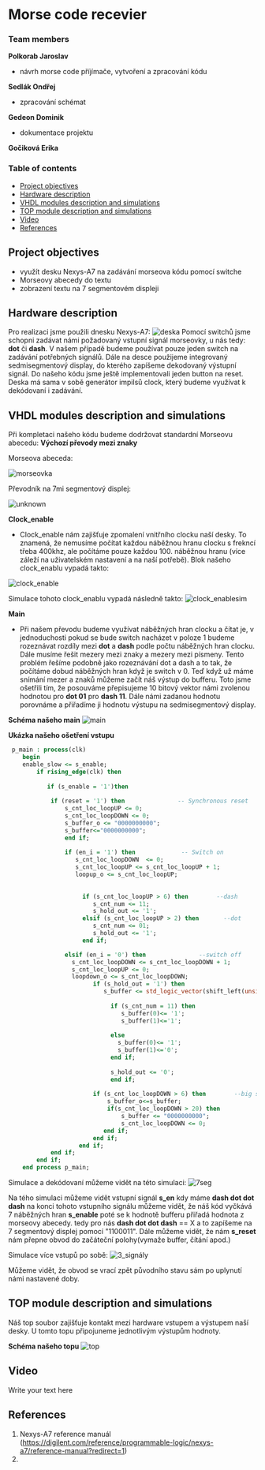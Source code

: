 # Morse code recevier

### Team members

**Polkorab Jaroslav**
- návrh morse code příjímače, vytvoření a zpracování kódu

**Sedlák Ondřej**
- zpracování schémat

**Gedeon Dominik**
- dokumentace projektu

**Gočiková Erika**

### Table of contents

* [Project objectives](#objectives)
* [Hardware description](#hardware)
* [VHDL modules description and simulations](#modules)
* [TOP module description and simulations](#top)
* [Video](#video)
* [References](#references)

<a name="objectives"></a>

## Project objectives

- využít desku Nexys-A7 na zadávání morseova kódu pomocí switche
- Morseovy abecedy do textu
- zobrazení textu na 7 segmentovém displeji

<a name="hardware"></a>

## Hardware description
Pro realizaci jsme použili dnesku Nexys-A7:
![deska](https://static.packt-cdn.com/products/9781789805413/graphics/image/12710_01_11.jpg)
Pomocí switchů jsme schopni zadávat námi požadovaný vstupní signál morseovky, u nás tedy: **dot** či **dash**. V našem případě budeme používat pouze jeden switch na zadávání potřebných signálů.
Dále na desce použijeme integrovaný sedmisegmentový display, do kterého zapíšeme dekodovaný výstupní signál.
Do našeho kódu jsme ještě implementovali jeden button na reset.
Deska má sama v sobě generátor impilsů clock, který budeme využívat k dekódovaní i zadávání.

<a name="modules"></a>

## VHDL modules description and simulations
Při kompletaci našeho kódu budeme dodržovat standardní Morseovu abecedu:
**Výchozí převody mezi znaky**

Morseova abeceda:

![morseovka](https://user-images.githubusercontent.com/99871518/166684912-47f13f86-6d93-4eba-90be-3a1a01086570.gif)

Převodník na 7mi segmentový displej:

![unknown](https://user-images.githubusercontent.com/99871518/166684341-8de35626-589e-4e38-aa76-c6ffe7b51a29.png)

**Clock_enable** 
- Clock_enable nám zajišťuje zpomalení vnitřního clocku naší desky. To znamená, že nemusíme počítat každou náběžnou hranu clocku s frekncí třeba 400khz, ale počítáme pouze každou 100. náběžnou hranu (více záleží na uživatelském nastavení a na naší potřebě).
Blok našeho clock_enablu vypadá takto: 

![clock_enable](https://github.com/Polkorabjaroslav/digital-electronics-1/blob/main/labs/obraz/Clockenable.jpg)

Simulace tohoto clock_enablu vypadá následně takto: 
![clock_enablesim](https://github.com/Polkorabjaroslav/digital-electronics-1/blob/main/labs/obraz/clockenablesim.jpg)

**Main**
- Při našem převodu budeme využívat náběžných hran clocku a čítat je, v jednoduchosti pokud se bude switch nacházet v poloze 1 budeme rozeznávat rozdíly mezi **dot** a **dash** podle počtu náběžných hran clocku.
Dále musíme řešit mezery mezi znaky a mezery mezi písmeny. Tento problém řešíme podobně jako rozeznávání dot a dash a to tak, že počítáme dobud náběžných hran když je switch v 0.
Teď když už máme snímání mezer a znaků můžeme začít náš výstup do bufferu. Toto jsme ošetřili tím, že posouváme přepisujeme 10 bitový vektor námi zvolenou hodnotou pro **dot 01** pro **dash 11**. 
Dále námi zadanou hodnotu porovnáme a přiřadíme ji hodnotu výstupu na sedmisegmentový display.



**Schéma našeho main**
![main](https://github.com/Polkorabjaroslav/digital-electronics-1/blob/main/labs/obraz/Main_p.jpg)

**Ukázka našeho ošetření vstupu**
```vhdl 
 p_main : process(clk)
    begin
    enable_slow <= s_enable;
        if rising_edge(clk) then
        
           if (s_enable = '1')then
           
            if (reset = '1') then               -- Synchronous reset
                s_cnt_loc_loopUP <= 0;
                s_cnt_loc_loopDOWN <= 0;
                s_buffer_o <= "0000000000";
                s_buffer<="0000000000";
                end if;
                
                if (en_i = '1') then             -- Switch on
                   s_cnt_loc_loopDOWN  <= 0;
                   s_cnt_loc_loopUP <= s_cnt_loc_loopUP + 1;
                   loopup_o <= s_cnt_loc_loopUP;                         
 
                   
                     if (s_cnt_loc_loopUP > 6) then        --dash
                        s_cnt_num <= 11;
                        s_hold_out <= '1';  
                     elsif (s_cnt_loc_loopUP > 2) then       --dot
                        s_cnt_num <= 01;
                        s_hold_out <= '1'; 
                     end if;

                elsif (en_i = '0') then               --switch off
                  s_cnt_loc_loopDOWN <= s_cnt_loc_loopDOWN + 1;  
                  s_cnt_loc_loopUP <= 0;
                  loopdown_o <= s_cnt_loc_loopDOWN;
                        if (s_hold_out = '1') then
                           s_buffer <= std_logic_vector(shift_left(unsigned(s_buffer), 2));
                         
                             if (s_cnt_num = 11) then 
                                s_buffer(0)<= '1';
                                s_buffer(1)<='1';
                            
                             else
                               s_buffer(0)<= '1';
                               s_buffer(1)<='0';
                             end if;
                         
                             s_hold_out <= '0';
                             end if;  
                                        
                        if (s_cnt_loc_loopDOWN > 6) then        --big space     
                            s_buffer_o<=s_buffer;
                            if(s_cnt_loc_loopDOWN > 20) then  
                                s_buffer <= "0000000000";
                                s_cnt_loc_loopDOWN <= 0;
                           end if;
                        end if;
                    end if;    
            end if;
        end if;
    end process p_main;
```
Simulace a dekódovaní můžeme vidět na této simulaci: 
![7seg](https://github.com/Polkorabjaroslav/digital-electronics-1/blob/main/labs/obraz/Simulace7seg.png)

Na tého simulaci můžeme vidět vstupní signál **s_en** kdy máme **dash dot dot dash** na konci tohoto vstupního signálu můžeme vidět, že náš kód vyčkává 7 náběžných hran **s_enable** poté se k hodnotě bufferu přiřadá hodnota z morseovy abecedy. tedy pro nás **dash dot dot dash** == X a to zapíšeme na 7 segmentový displej pomocí "1100011".
Dále můžeme vidět, že nám **s_reset** nám přepne obvod do začáteční polohy(vymaže buffer, čítání apod.)

Simulace více vstupů po sobě: 
![3_signály](https://github.com/Polkorabjaroslav/digital-electronics-1/blob/main/labs/obraz/7segdecod_3sig.png)

Můžeme vidět, že obvod se vrací zpět původního stavu sám po uplynutí námi nastavené doby.


<a name="top"></a>

## TOP module description and simulations
Náš top soubor zajišťuje kontakt mezi hardware vstupem a výstupem naší desky. 
U tomto topu připojuneme jednotlivým výstupům hodnoty. 


**Schéma našeho topu**
![top](https://github.com/Polkorabjaroslav/digital-electronics-1/blob/main/labs/obraz/Top.png)

<a name="video"></a>

## Video

Write your text here

<a name="references"></a>

## References

1. Nexys-A7 reference manuál (https://digilent.com/reference/programmable-logic/nexys-a7/reference-manual?redirect=1)
2. 
